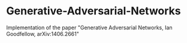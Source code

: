 # Generative-Adversarial-Networks
Implementation of the paper "Generative Adversarial Networks, Ian Goodfellow, arXiv:1406.2661"
